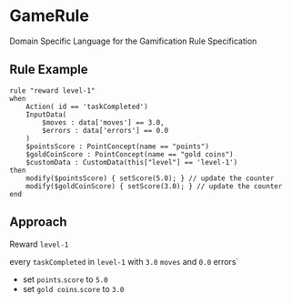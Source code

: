# GameRule
Domain Specific Language for the Gamification Rule Specification

## Rule Example

```
rule "reward level-1"
when
    Action( id == 'taskCompleted')
    InputData(
    	$moves : data['moves'] == 3.0,
    	$errors : data['errors'] == 0.0
    )
    $pointsScore : PointConcept(name == "points")
    $goldCoinScore : PointConcept(name == "gold coins")
    $customData : CustomData(this["level"] == 'level-1')
then
	modify($pointsScore) { setScore(5.0); } // update the counter    
	modify($goldCoinScore) { setScore(3.0); } // update the counter
end
```

## Approach

Reward `level-1` 

every `taskCompleted` in `level-1` with `3.0` `moves` and `0.0` errors` 
 * set `points`.`score` to `5.0`
 * set `gold coins`.`score` to `3.0`


